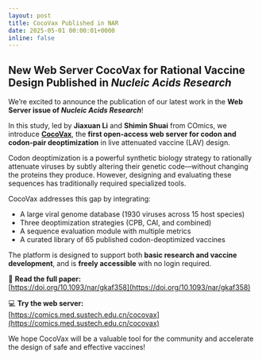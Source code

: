 ```yaml
---
layout: post
title: CocoVax Published in NAR
date: 2025-05-01 00:00:01+0000
inline: false
---
```



## New Web Server CocoVax for Rational Vaccine Design Published in *Nucleic Acids Research*

We’re excited to announce the publication of our latest work in the **Web Server issue of _Nucleic Acids Research_**!

In this study, led by **Jiaxuan Li** and **Shimin Shuai** from COmics, we introduce [**CocoVax**](https://comics.med.sustech.edu.cn/cocovax), the **first open-access web server for codon and codon-pair deoptimization** in live attenuated vaccine (LAV) design.

Codon deoptimization is a powerful synthetic biology strategy to rationally attenuate viruses by subtly altering their genetic code—without changing the proteins they produce. However, designing and evaluating these sequences has traditionally required specialized tools.

CocoVax addresses this gap by integrating:

- A large viral genome database (1930 viruses across 15 host species)  
- Three deoptimization strategies (CPB, CAI, and combined)  
- A sequence evaluation module with multiple metrics  
- A curated library of 65 published codon-deoptimized vaccines

The platform is designed to support both **basic research and vaccine development**, and is **freely accessible** with no login required.

📝 **Read the full paper:**  
[https://doi.org/10.1093/nar/gkaf358](https://doi.org/10.1093/nar/gkaf358)

💻 **Try the web server:**  
[https://comics.med.sustech.edu.cn/cocovax](https://comics.med.sustech.edu.cn/cocovax)

We hope CocoVax will be a valuable tool for the community and accelerate the design of safe and effective vaccines!